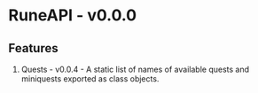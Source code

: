 # RuneAPI - v0.0.0

## Features
1. Quests - v0.0.4 - A static list of names of available quests and miniquests exported as class objects.